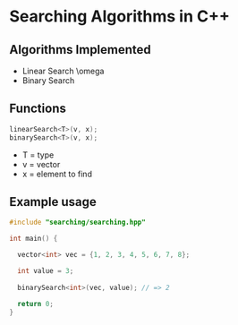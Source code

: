 # Searching Algorithms in C++
## Algorithms Implemented
- Linear Search \omega 
- Binary Search

## Functions
```cpp
linearSearch<T>(v, x);
binarySearch<T>(v, x);
```
- T = type 
- v = vector 
- x = element to find

## Example usage
```cpp
#include "searching/searching.hpp"

int main() {

  vector<int> vec = {1, 2, 3, 4, 5, 6, 7, 8};

  int value = 3;
  
  binarySearch<int>(vec, value); // => 2

  return 0;
}
```
